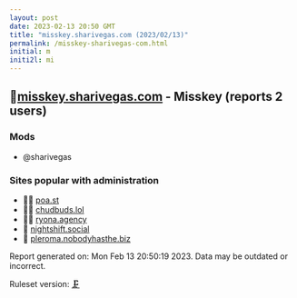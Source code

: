 ```yaml
---
layout: post
date: 2023-02-13 20:50 GMT
title: "misskey.sharivegas.com (2023/02/13)"
permalink: /misskey-sharivegas-com.html
initial: m
initi2l: mi
---
```


## 🦝[misskey.sharivegas.com](https://misskey.sharivegas.com) - Misskey (reports 2 users)

### Mods
 * @sharivegas

### Sites popular with administration

* 🦝🧸 [poa.st](/poa-st.html)
* 🦝🧸 [chudbuds.lol](/chudbuds-lol.html)
* 🦝🧸 [ryona.agency](/ryona-agency.html)
* 🦝 [nightshift.social](/nightshift-social.html)
* 🦝 [pleroma.nobodyhasthe.biz](/pleroma-nobodyhasthe-biz.html)

Report generated on: Mon Feb 13 20:50:19 2023. Data may be outdated or incorrect.

Ruleset version: [🗜](/version-clamp)
